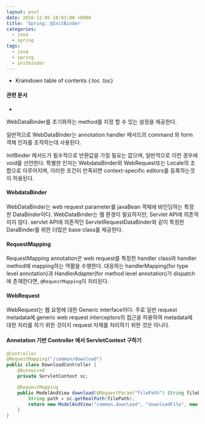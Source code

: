 ```yaml
---
layout: post
date: 2016-12-05 18:03:00 +0900
title: 'Spring: @InitBinder'
categories:
  - java
  - spring
tags:
  - java
  - spring
  - initbinder
---
```


* Kramdown table of contents
{:toc .toc}

#### 관련 문서

-

WebDataBinder를 초기화하는 method를 지정 할 수 있는 설정을 제공한다.

일반적으로 WebDataBinder는 annotation handler 메서드의 command 와 form 객체 인자를 조작하는데 사용된다.

InitBinder 메서드가 필수적으로 반환값을 가질 필요는 없으며, 일반적으로 이런 경우에 void를 선언한다. 특별한 인자는 WebdataBinder와 WebRequest또는 Locale의 조합으로 이루어지며, 이러한 조건이 만족되면 context-specific editors를 등록하는것이 허용된다.

#### WebdataBinder

WebDataBinder는 web request parameter를 javaBean 객체에 바인딩하는 특정한 DataBinder이다. WebDataBinder는 웹 환경이 필요하지만, Servlet API에 의존적이지 않다. servlet API에 의존적인 ServletRequestDataBinder와 같이 특정한 DaraBinder를 위한 더많은 base class를 제공한다.

#### RequestMapping

RequestMapping annotation은 web request를 특정한 handler class와 handler method에 mapping하는 역활을 수행한다. 대응하는 handlerMapping(for type level annotation)과 HandlerAdapter(for method level annotation)가 dispatch에 존재한다면, `@RequestMapping`이 처리된다.

#### WebRequest

WebRequest는 웹 요청에 대한 Generic interface이다. 주로 일반 request metadata에 generic web request interceptors의 접근을 허용하여 metadata에 대한 처리를 하기 위한 것이지 request 자체를 처리하기 위한 것은 아니다.

#### Annotation 기반 Controller 에서 ServletContext 구하기

```java
@Controller
@RequestMapping("/common/download")
public class DownloadController {
    @Autowired
    private ServletContext sc;

    @RequestMapping
    public ModelAndView download(@RequestParam("filePath") String filePath) throws Exception {
        String path = sc.getRealPath(filePath);
        return new ModelAndView("common.download", "downloadFile", new File(path));
    }
}
```
